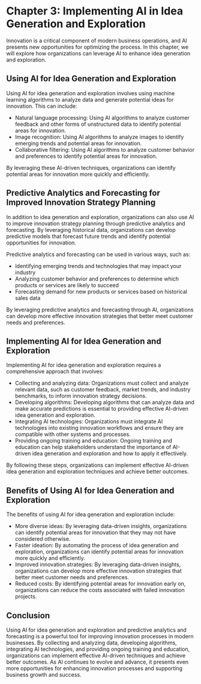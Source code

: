 Chapter 3: Implementing AI in Idea Generation and Exploration
=============================================================

Innovation is a critical component of modern business operations, and AI presents new opportunities for optimizing the process. In this chapter, we will explore how organizations can leverage AI to enhance idea generation and exploration.

Using AI for Idea Generation and Exploration
--------------------------------------------

Using AI for idea generation and exploration involves using machine learning algorithms to analyze data and generate potential ideas for innovation. This can include:

* Natural language processing: Using AI algorithms to analyze customer feedback and other forms of unstructured data to identify potential areas for innovation.
* Image recognition: Using AI algorithms to analyze images to identify emerging trends and potential areas for innovation.
* Collaborative filtering: Using AI algorithms to analyze customer behavior and preferences to identify potential areas for innovation.

By leveraging these AI-driven techniques, organizations can identify potential areas for innovation more quickly and efficiently.

Predictive Analytics and Forecasting for Improved Innovation Strategy Planning
------------------------------------------------------------------------------

In addition to idea generation and exploration, organizations can also use AI to improve innovation strategy planning through predictive analytics and forecasting. By leveraging historical data, organizations can develop predictive models that forecast future trends and identify potential opportunities for innovation.

Predictive analytics and forecasting can be used in various ways, such as:

* Identifying emerging trends and technologies that may impact your industry
* Analyzing customer behavior and preferences to determine which products or services are likely to succeed
* Forecasting demand for new products or services based on historical sales data

By leveraging predictive analytics and forecasting through AI, organizations can develop more effective innovation strategies that better meet customer needs and preferences.

Implementing AI for Idea Generation and Exploration
---------------------------------------------------

Implementing AI for idea generation and exploration requires a comprehensive approach that involves:

* Collecting and analyzing data: Organizations must collect and analyze relevant data, such as customer feedback, market trends, and industry benchmarks, to inform innovation strategy decisions.
* Developing algorithms: Developing algorithms that can analyze data and make accurate predictions is essential to providing effective AI-driven idea generation and exploration.
* Integrating AI technologies: Organizations must integrate AI technologies into existing innovation workflows and ensure they are compatible with other systems and processes.
* Providing ongoing training and education: Ongoing training and education can help stakeholders understand the importance of AI-driven idea generation and exploration and how to apply it effectively.

By following these steps, organizations can implement effective AI-driven idea generation and exploration techniques and achieve better outcomes.

Benefits of Using AI for Idea Generation and Exploration
--------------------------------------------------------

The benefits of using AI for idea generation and exploration include:

* More diverse ideas: By leveraging data-driven insights, organizations can identify potential areas for innovation that they may not have considered otherwise.
* Faster ideation: By automating the process of idea generation and exploration, organizations can identify potential areas for innovation more quickly and efficiently.
* Improved innovation strategies: By leveraging data-driven insights, organizations can develop more effective innovation strategies that better meet customer needs and preferences.
* Reduced costs: By identifying potential areas for innovation early on, organizations can reduce the costs associated with failed innovation projects.

Conclusion
----------

Using AI for idea generation and exploration and predictive analytics and forecasting is a powerful tool for improving innovation processes in modern businesses. By collecting and analyzing data, developing algorithms, integrating AI technologies, and providing ongoing training and education, organizations can implement effective AI-driven techniques and achieve better outcomes. As AI continues to evolve and advance, it presents even more opportunities for enhancing innovation processes and supporting business growth and success.
